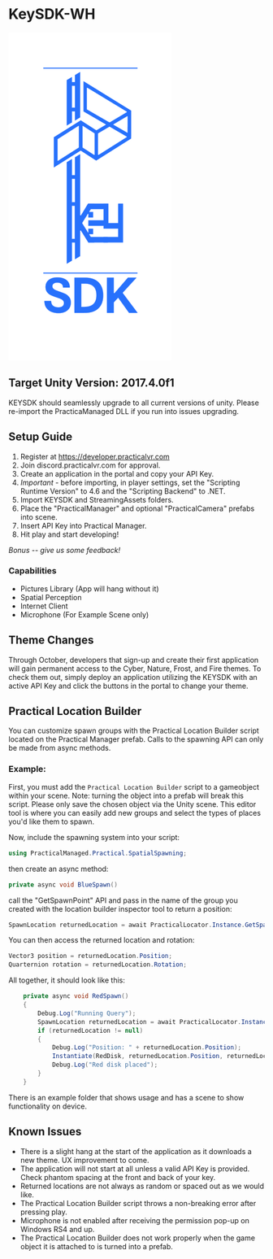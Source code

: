 # KeySDK-WH

![logo](key.png)

## Target Unity Version: 2017.4.0f1

KEYSDK should seamlessly upgrade to all current versions of unity. Please re-import the PracticaManaged DLL if you run into issues upgrading.

## Setup Guide

1. Register at https://developer.practicalvr.com
2. Join discord.practicalvr.com for approval.
3. Create an application in the portal and copy your API Key.
4. *Important* - before importing, in player settings, set the "Scripting Runtime Version" to 4.6 and the "Scripting Backend" to .NET.
5. Import KEYSDK and StreamingAssets folders.
6. Place the "PracticalManager" and optional "PracticalCamera" prefabs into scene.
7. Insert API Key into Practical Manager.
8. Hit play and start developing!

*Bonus -- give us some feedback!*

### Capabilities

   * Pictures Library (App will hang without it)
   * Spatial Perception
   * Internet Client
   * Microphone (For Example Scene only)

## Theme Changes

Through October, developers that sign-up and create their first application will gain permanent access to the Cyber, Nature, Frost, and Fire themes. To check them out, simply deploy an application utilizing the KEYSDK with an active API Key and click the buttons in the portal to change your theme.

## Practical Location Builder

You can customize spawn groups with the Practical Location Builder script located on the Practical Manager prefab. Calls to the spawning API can only be made from async methods.

### Example:

First, you must add the `Practical Location Builder` script to a gameobject within your scene. Note: turning the object into a prefab will break this script. Please only save the chosen object via the Unity scene. This editor tool is where you can easily add new groups and select the types of places you'd like them to spawn. 

Now, include the spawning system into your script:

```C#
using PracticalManaged.Practical.SpatialSpawning;
```

then create an async method:

```C#
private async void BlueSpawn()
```

call the "GetSpawnPoint" API and pass in the name of the group you created with the location builder inspector tool to return a position:

```C#
SpawnLocation returnedLocation = await PracticalLocator.Instance.GetSpawnPoint("Yellow Group");
```

You can then access the returned location and rotation:

```C#
Vector3 position = returnedLocation.Position;
Quarternion rotation = returnedLocation.Rotation;
```

All together, it should look like this:

```C#
    private async void RedSpawn()
    {
        Debug.Log("Running Query");
        SpawnLocation returnedLocation = await PracticalLocator.Instance.GetSpawnPoint("Red Group");
        if (returnedLocation != null)
        {
            Debug.Log("Position: " + returnedLocation.Position);
            Instantiate(RedDisk, returnedLocation.Position, returnedLocation.Rotation);
            Debug.Log("Red disk placed");
        }
    }
```

There is an example folder that shows usage and has a scene to show functionality on device.

## Known Issues

* There is a slight hang at the start of the application as it downloads a new theme. UX improvement to come.
* The application will not start at all unless a valid API Key is provided. Check phantom spacing at the front and back of your key.
* Returned locations are not always as random or spaced out as we would like.
* The Practical Location Builder script throws a non-breaking error after pressing play.
* Microphone is not enabled after receiving the permission pop-up on Windows RS4 and up.
* The Practical Location Builder does not work properly when the game object it is attached to is turned into a prefab.

